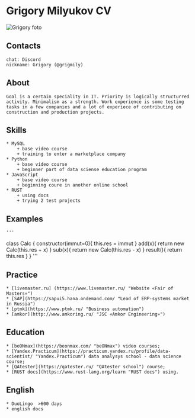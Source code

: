 # Grigory Milyukov CV  
![Grigory foto](https://drive.google.com/file/d/1JTHV97scBIC543W7v-g34eX_aJjzD1J-/preview)
## Contacts
    chat: Discord 
    nickname: Grigory (@grigmily)
## About
    Goal is a certain speciality in IT. Priority is logically structurred activity. Minimalism as a strength. Work experience is some testing tasks in a few companies and a lot of experiece of contributing on construction and production projects.  
## Skills
    * MySQL
        + base video course
        + training to enter a marketplace company
    * Python
        + base video course
        + beginner part of data sciense education program
    * JavaScript
        + base video course
        + beginning coure in another online school
    * RUST
        + using docs
        + trying 2 test projects

## Examples
    '''
class Calc {
    constructor(immut=0){
        this.res = immut
    }
    add(x){
        return new Calc(this.res + x)
    }
    sub(x){
        return new Calc(this.res - x)
    }
    result(){
        return this.res
    }
}
'''
## Practice
    * [livemaster.ru] (https://www.livemaster.ru/ "Website «Fair of Masters»")
    * [SAP](https://sapui5.hana.ondemand.com/ "Lead of ERP-systems market in Russia")
    * [ptmk](https://www.ptmk.ru/ "Business automation")
    * [amkor](http://www.amkoring.ru/ "JSC «Amkor Engineering»")
## Education
    * [beONmax](https://beonmax.com/ "beONmax") video courses;
    * [Yandex.Practicum](https://practicum.yandex.ru/profile/data-scientist/ "Yandex.Practicum") data analysys school - data science course;
    * [QAtester](https://qatester.ru/ "QAtester school") course;
    * [RUST docs](https://www.rust-lang.org/learn "RUST docs") using.
## English
    * DuoLingo  >600 days
    * english docs
